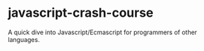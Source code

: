 # javascript-crash-course
A quick dive into Javascript/Ecmascript for programmers of other languages.
